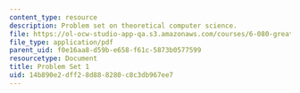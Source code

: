 ```yaml
---
content_type: resource
description: Problem set on theoretical computer science.
file: https://ol-ocw-studio-app-qa.s3.amazonaws.com/courses/6-080-great-ideas-in-theoretical-computer-science-spring-2008/14b890e2dff28d888280c8c3db967ee7_ps1.pdf
file_type: application/pdf
parent_uid: f0e16aa8-d59b-e658-f61c-5873b0577599
resourcetype: Document
title: Problem Set 1
uid: 14b890e2-dff2-8d88-8280-c8c3db967ee7
---
```

